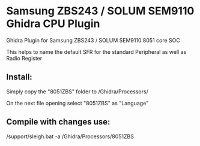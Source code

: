 # Samsung ZBS243 / SOLUM SEM9110 Ghidra CPU Plugin
Ghidra Plugin for Samsung ZBS243 / SOLUM SEM9110 8051 core SOC

This helps to name the default SFR for the standard Peripheral as well as Radio Register


## Install:
  Simply copy the "8051ZBS" folder to <Ghidra>/Ghidra/Processors/
  
  On the next file opening select "8051ZBS" as "Language"

  
## Compile with changes use:
  <Ghidra>/support/sleigh.bat -a <Ghidra>/Ghidra/Processors/8051ZBS
